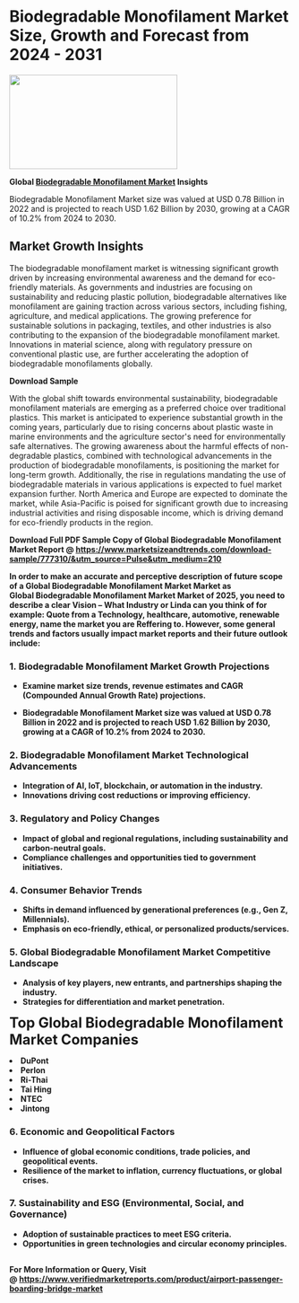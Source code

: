 <H1>Biodegradable Monofilament Market Size, Growth and Forecast from 2024 - 2031</H1><img class="aligncenter size-medium wp-image-584254" src="https://thirdeyenews.in/wp-content/uploads/2024/09/Global-Market-Research-300x168.jpeg" alt="" width="300" height="168" /><p><strong>Global&nbsp;<a href="https://www.marketsizeandtrends.com/download-sample/777310/&amp;utm_source=Pulse&amp;utm_medium=210">Biodegradable Monofilament Market</a> Insights</strong></p><p>Biodegradable Monofilament Market size was valued at USD 0.78 Billion in 2022 and is projected to reach USD 1.62 Billion by 2030, growing at a CAGR of 10.2% from 2024 to 2030.</p><p><h2>Market Growth Insights</h2> <p>The biodegradable monofilament market is witnessing significant growth driven by increasing environmental awareness and the demand for eco-friendly materials. As governments and industries are focusing on sustainability and reducing plastic pollution, biodegradable alternatives like monofilament are gaining traction across various sectors, including fishing, agriculture, and medical applications. The growing preference for sustainable solutions in packaging, textiles, and other industries is also contributing to the expansion of the biodegradable monofilament market. Innovations in material science, along with regulatory pressure on conventional plastic use, are further accelerating the adoption of biodegradable monofilaments globally.</p> <p><strong>Download Sample</strong></p> <p>With the global shift towards environmental sustainability, biodegradable monofilament materials are emerging as a preferred choice over traditional plastics. This market is anticipated to experience substantial growth in the coming years, particularly due to rising concerns about plastic waste in marine environments and the agriculture sector's need for environmentally safe alternatives. The growing awareness about the harmful effects of non-degradable plastics, combined with technological advancements in the production of biodegradable monofilaments, is positioning the market for long-term growth. Additionally, the rise in regulations mandating the use of biodegradable materials in various applications is expected to fuel market expansion further. North America and Europe are expected to dominate the market, while Asia-Pacific is poised for significant growth due to increasing industrial activities and rising disposable income, which is driving demand for eco-friendly products in the region.</p> <p><strong></p><p><span class=""><strong>Download Full PDF Sample Copy of Global Biodegradable Monofilament Market Report</strong> @ <a href="https://www.marketsizeandtrends.com/download-sample/777310/&amp;utm_source=Pulse&amp;utm_medium=210" target="_blank">https://www.marketsizeandtrends.com/download-sample/777310/&amp;utm_source=Pulse&amp;utm_medium=210</a></span></p><p>In order to make an accurate and perceptive description of future scope of a Global&nbsp;Biodegradable Monofilament Market Market as Global&nbsp;Biodegradable Monofilament Market Market of 2025, you need to describe a clear Vision &ndash; What Industry or Linda can you think of for example: Quote from a Technology, healthcare, automotive, renewable energy, name the market you are Reffering to. However, some general trends and factors usually impact market reports and their future outlook include:</p><h3>1.&nbsp;<strong>Biodegradable Monofilament Market Growth Projections</strong></h3><ul><li>Examine market size trends, revenue estimates and CAGR (Compounded Annual Growth Rate) projections.</li><li><p>Biodegradable Monofilament Market size was valued at USD 0.78 Billion in 2022 and is projected to reach USD 1.62 Billion by 2030, growing at a CAGR of 10.2% from 2024 to 2030.</p></li></ul><h3>2.&nbsp;<strong>Biodegradable Monofilament Market Technological Advancements</strong></h3><ul><li>Integration of AI, IoT, blockchain, or automation in the industry.</li><li>Innovations driving cost reductions or improving efficiency.</li></ul><h3>3.&nbsp;<strong>Regulatory and Policy Changes</strong></h3><ul><li>Impact of global and regional regulations, including sustainability and carbon-neutral goals.</li><li>Compliance challenges and opportunities tied to government initiatives.</li></ul><h3>4.&nbsp;<strong>Consumer Behavior Trends</strong></h3><ul><li>Shifts in demand influenced by generational preferences (e.g., Gen Z, Millennials).</li><li>Emphasis on eco-friendly, ethical, or personalized products/services.</li></ul><h3>5.&nbsp;<strong>Global Biodegradable Monofilament Market Competitive Landscape</strong></h3><ul><li>Analysis of key players, new entrants, and partnerships shaping the industry.</li><li>Strategies for differentiation and market penetration.</li></ul><p data-pm-slice="1 1 []"><span style="color: inherit; font-family: inherit; font-size: 25px;">Top Global Biodegradable Monofilament Market Companies</span></p><div class="" data-test-id=""><p><li>DuPont</li><li> Perlon</li><li> Ri-Thai</li><li> Tai Hing</li><li> NTEC</li><li> Jintong</li></p></div><h3>6.&nbsp;<strong>Economic and Geopolitical Factors</strong></h3><ul><li>Influence of global economic conditions, trade policies, and geopolitical events.</li><li>Resilience of the market to inflation, currency fluctuations, or global crises.</li></ul><h3>7.&nbsp;<strong>Sustainability and ESG (Environmental, Social, and Governance)</strong></h3><ul><li>Adoption of sustainable practices to meet ESG criteria.</li><li>Opportunities in green technologies and circular economy principles.</li></ul><h2><strong style="font-size: 14px;">For More Information or Query, Visit @&nbsp;</strong><a style="background-color: #ffffff; font-size: 14px;" href="https://www.marketsizeandtrends.com/report/biodegradable-monofilament-market/" target="_blank">https://www.verifiedmarketreports.com/product/airport-passenger-boarding-bridge-market</a></h2>
